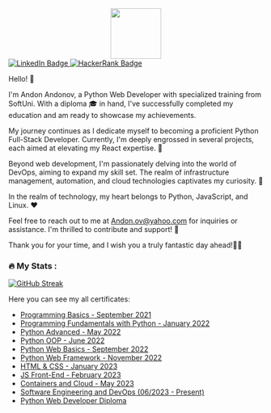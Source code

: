 <div id="header" align="center">
   <img src="https://media.giphy.com/media/hqU2KkjW5bE2v2Z7Q2/giphy.gif" width="100"/>
</div>

<div id="badges">
  <a href="https://www.linkedin.com/in/andon-ov">
    <img src="https://img.shields.io/badge/LinkedIn-blue?style=for-the-badge&logo=linkedin&logoColor=white" alt="LinkedIn Badge"/>
  </a>
   <a href="https://www.hackerrank.com/BigDo">
    <img src="https://img.shields.io/badge/HackerRank-green?style=for-the-badge&logo=HackerRank&logoColor=white" alt="HackerRank Badge"/>
  </a>
</div>


Hello! 👋

I'm Andon Andonov, a Python Web Developer with specialized training from SoftUni. 
With a diploma 🎓 in hand, I've successfully completed my education and am ready to showcase my achievements.

My journey continues as I dedicate myself to becoming a proficient Python Full-Stack Developer. 
Currently, I'm deeply engrossed in several projects, each aimed at elevating my React expertise. 🌱

Beyond web development, I'm passionately delving into the world of DevOps, aiming to expand my skill set. 
The realm of infrastructure management, automation, and cloud technologies captivates my curiosity. 🚀

In the realm of technology, my heart belongs to Python, JavaScript, and Linux. ❤️

Feel free to reach out to me at Andon.ov@yahoo.com for inquiries or assistance. 
I'm thrilled to contribute and support! 💬

Thank you for your time, and I wish you a truly fantastic day ahead!👋🌟


### :fire: My Stats :


[![GitHub Streak](http://github-readme-streak-stats.herokuapp.com?user=Andon-ov&theme=dark&background=000000)](https://git.io/streak-stats)

Here you can see my all certificates:

- [Programming Basics - September 2021](https://softuni.bg/certificates/details/116579/722a9e3f)
- [Programming Fundamentals with Python - January 2022](https://softuni.bg/certificates/details/129064/a4a5df30)
- [Python Advanced - May 2022](https://softuni.bg/certificates/details/135930/eaa7da7c)
- [Python OOP - June 2022](https://softuni.bg/certificates/details/140917/0e009a58)
- [Python Web Basics - September 2022](https://softuni.bg/certificates/details/147044/ff1d104c)
- [Python Web Framework - November 2022](https://softuni.bg/certificates/details/152946/d4a38a41)
- [HTML & CSS - January 2023](https://softuni.bg/certificates/details/163058/28db8b2e)
- [JS Front-End - February 2023](https://softuni.bg/certificates/details/116579/722a9e3f)
- [Containers and Cloud - May 2023](https://softuni.bg/certificates/details/174474/b265410d)
- [Software Engineering and DevOps (06/2023 - Present)]()
- [Python Web Developer Diploma](https://softuni.bg/certificates/details/178500/14e84108)



